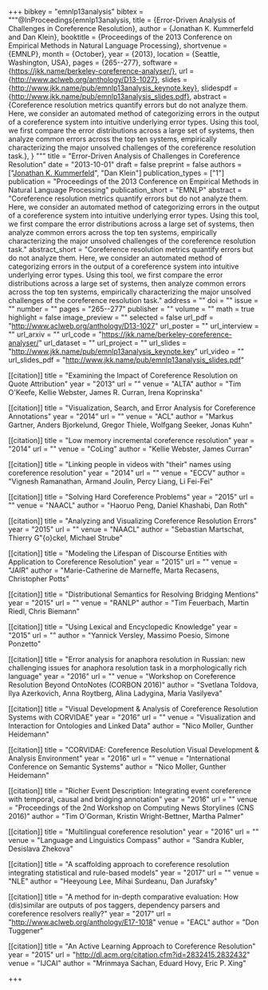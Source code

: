 +++
bibkey = "emnlp13analysis"
bibtex = """@InProceedings{emnlp13analysis,
  title     = {Error-Driven Analysis of Challenges in Coreference Resolution},
  author    = {Jonathan K. Kummerfeld and Dan Klein},
  booktitle = {Proceedings of the 2013 Conference on Empirical Methods in Natural Language Processing},
  shortvenue = {EMNLP},
  month     = {October},
  year      = {2013},
  location  = {Seattle, Washington, USA},
  pages     = {265--277},
  software  = {https://jkk.name/berkeley-coreference-analyser/},
  url       = {http://www.aclweb.org/anthology/D13-1027},
  slides    = {http://www.jkk.name/pub/emnlp13analysis_keynote.key},
  slidespdf = {http://www.jkk.name/pub/emnlp13analysis_slides.pdf},
  abstract  = {Coreference resolution metrics quantify errors but do not analyze them. Here, we consider an automated method of categorizing errors in the output of a coreference system into intuitive underlying error types. Using this tool, we first compare the error distributions across a large set of systems, then analyze common errors across the top ten systems, empirically characterizing the major unsolved challenges of the coreference resolution task.},
}
"""
title = "Error-Driven Analysis of Challenges in Coreference Resolution"
date = "2013-10-01"
draft = false
preprint = false
authors = ["<span style='text-decoration:underline;'>Jonathan K. Kummerfeld</span>", "Dan Klein"]
publication_types = ["1"]
publication = "Proceedings of the 2013 Conference on Empirical Methods in Natural Language Processing"
publication_short = "EMNLP"
abstract = "Coreference resolution metrics quantify errors but do not analyze them. Here, we consider an automated method of categorizing errors in the output of a coreference system into intuitive underlying error types. Using this tool, we first compare the error distributions across a large set of systems, then analyze common errors across the top ten systems, empirically characterizing the major unsolved challenges of the coreference resolution task."
abstract_short = "Coreference resolution metrics quantify errors but do not analyze them. Here, we consider an automated method of categorizing errors in the output of a coreference system into intuitive underlying error types. Using this tool, we first compare the error distributions across a large set of systems, then analyze common errors across the top ten systems, empirically characterizing the major unsolved challenges of the coreference resolution task."
address = ""
doi = ""
issue = ""
number = ""
pages = "265--277"
publisher = ""
volume = ""
math = true
highlight = false
image_preview = ""
selected = false
url_pdf = "http://www.aclweb.org/anthology/D13-1027"
url_poster = ""
url_interview = ""
url_arxiv = ""
url_code = "https://jkk.name/berkeley-coreference-analyser/"
url_dataset = ""
url_project = ""
url_slides = "http://www.jkk.name/pub/emnlp13analysis_keynote.key"
url_video = ""
url_slides_pdf = "http://www.jkk.name/pub/emnlp13analysis_slides.pdf"

[[citation]]
title = "Examining the Impact of Coreference Resolution on Quote Attribution"
year = "2013"
url = ""
venue = "ALTA"
author = "Tim O'Keefe, Kellie Webster, James R. Curran, Irena Koprinska"

[[citation]]
title = "Visualization, Search, and Error Analysis for Coreference Annotations"
year = "2014"
url = ""
venue = "ACL"
author = "Markus Gartner, Anders Bjorkelund, Gregor Thiele, Wolfgang Seeker, Jonas Kuhn"

[[citation]]
title = "Low memory incremental coreference resolution"
year = "2014"
url = ""
venue = "CoLing"
author = "Kellie Webster, James Curran"

[[citation]]
title = "Linking people in videos with \"their\" names using coreference resolution"
year = "2014"
url = ""
venue = "ECCV"
author = "Vignesh Ramanathan, Armand Joulin, Percy Liang, Li Fei-Fei"

[[citation]]
title = "Solving Hard Coreference Problems"
year = "2015"
url = ""
venue = "NAACL"
author = "Haoruo Peng, Daniel Khashabi, Dan Roth"

[[citation]]
title = "Analyzing and Visualizing Coreference Resolution Errors"
year = "2015"
url = ""
venue = "NAACL"
author = "Sebastian Martschat, Thierry G\"{o}ckel, Michael Strube"

[[citation]]
title = "Modeling the Lifespan of Discourse Entities with Application to Coreference Resolution"
year = "2015"
url = ""
venue = "JAIR"
author = "Marie-Catherine de Marneffe, Marta Recasens, Christopher Potts"

[[citation]]
title = "Distributional Semantics for Resolving Bridging Mentions"
year = "2015"
url = ""
venue = "RANLP"
author = "Tim Feuerbach, Martin Riedl, Chris Biemann"

[[citation]]
title = "Using Lexical and Encyclopedic Knowledge"
year = "2015"
url = ""
author = "Yannick Versley, Massimo Poesio, Simone Ponzetto"

[[citation]]
title = "Error analysis for anaphora resolution in Russian: new challenging issues for anaphora resolution task in a morphologically rich language"
year = "2016"
url = ""
venue = "Workshop on Coreference Resolution Beyond OntoNotes (CORBON 2016)"
author = "Svetlana Toldova, Ilya Azerkovich, Anna Roytberg, Alina Ladygina, Maria Vasilyeva"

[[citation]]
title = "Visual Development & Analysis of Coreference Resolution Systems with CORVIDAE"
year = "2016"
url = ""
venue = "Visualization and Interaction for Ontologies and Linked Data"
author = "Nico Moller, Gunther Heidemann"

[[citation]]
title = "CORVIDAE: Coreference Resolution Visual Development & Analysis Environment"
year = "2016"
url = ""
venue = "International Conference on Semantic Systems"
author = "Nico Moller, Gunther Heidemann"

[[citation]]
title = "Richer Event Description: Integrating event coreference with temporal, causal and bridging annotation"
year = "2016"
url = ""
venue = "Proceedings of the 2nd Workshop on Computing News Storylines (CNS 2016)"
author = "Tim O'Gorman, Kristin Wright-Bettner, Martha Palmer"

[[citation]]
title = "Multilingual coreference resolution"
year = "2016"
url = ""
venue = "Language and Linguistics Compass"
author = "Sandra Kubler, Desislava Zhekova"

[[citation]]
title = "A scaffolding approach to coreference resolution integrating statistical and rule-based models"
year = "2017"
url = ""
venue = "NLE"
author = "Heeyoung Lee, Mihai Surdeanu, Dan Jurafsky"

[[citation]]
title = "A method for in-depth comparative evaluation: How (dis)similar are outputs of pos taggers, dependency parsers and coreference resolvers really?"
year = "2017"
url = "http://www.aclweb.org/anthology/E17-1018"
venue = "EACL"
author = "Don Tuggener"

[[citation]]
title = "An Active Learning Approach to Coreference Resolution"
year = "2015"
url = "http://dl.acm.org/citation.cfm?id=2832415.2832432"
venue = "IJCAI"
author = "Mrinmaya Sachan, Eduard Hovy, Eric P. Xing"


+++